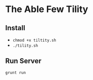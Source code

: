 # The Able Few Tility

## Install

 * `chmod +x tiltity.sh`
 * `./tility.sh`

## Run Server

`grunt run`